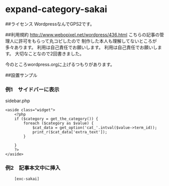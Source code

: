 # expand-category-sakai


##ライセンス
WordpressなんでGPS2です。

##利用規約
http://www.webopixel.net/wordpress/436.html
こちらの記事の管理人に許可をもらって丸コピしたので
制作した本人も理解してないところが多々あります。
利用は自己責任でお願いします。
利用は自己責任でお願いします。
大切なことなので2回書きました。

今のところwordpress.orgに上げるつもりがあります。


##設置サンプル


### 例1　サイドバーに表示
sidebar.php
```
<aside class="widget">
	<?php
	if ($category = get_the_category()) {
		foreach ($category as $value) {
			$cat_data = get_option('cat_'.intval($value->term_id));
			print_r($cat_data['extra_text']);
		}

	}
	?>
</aside>
```

### 例2　記事本文中に挿入
```
	[exc-sakai]
```
